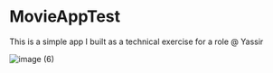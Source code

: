 # MovieAppTest
This is a simple app I built as a technical exercise for a role @ Yassir 


![image (6)](https://github.com/AlaaZarifa/MovieAppTest/assets/18426012/a80bda58-4826-4c94-a1ca-a185755295be)
